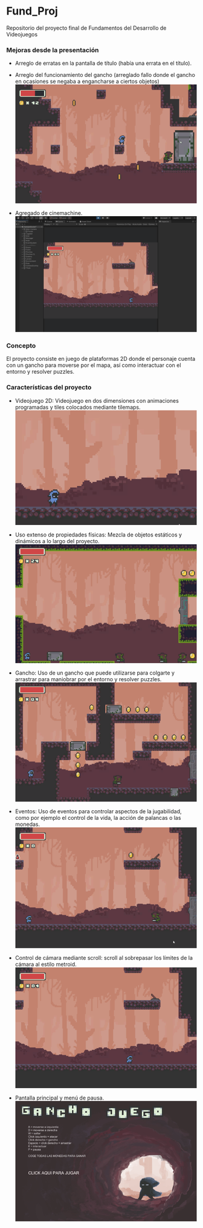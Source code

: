 # Fund_Proj
Repositorio del proyecto final de Fundamentos del Desarrollo de Videojuegos

### Mejoras desde la presentación
* Arreglo de erratas en la pantalla de título (había una errata en el título).

* Arreglo del funcionamiento del gancho (arreglado fallo donde el gancho en ocasiones se negaba a engancharse a ciertos objetos)
![alt tag](Media/Gif1.gif)

* Agregado de cinemachine.
![alt tag](Media/Gif8.gif)

### Concepto
El proyecto consiste en juego de plataformas 2D donde el personaje cuenta con un gancho para moverse por el mapa, así como interactuar con el entorno y resolver puzzles.

### Características del proyecto

* Videojuego 2D: Videojuego en dos dimensiones con animaciones programadas y tiles colocados mediante tilemaps.
![alt tag](Media/Gif5.gif)

* Uso extenso de propiedades físicas: Mezcla de objetos estáticos y dinámicos a lo largo del proyecto.
![alt tag](Media/Gif4.gif)

* Gancho: Uso de un gancho que puede utilizarse para colgarte y arrastrar para maniobrar por el entorno y resolver puzzles.
![alt tag](Media/Gif3.gif)

* Eventos: Uso de eventos para controlar aspectos de la jugabilidad, como por ejemplo el control de la vida, la acción de palancas o las monedas.
![alt tag](Media/Gif6.gif)

* Control de cámara mediante scroll: scroll al sobrepasar los límites de la cámara al estilo metroid.
![alt tag](Media/Gif7.gif)

* Pantalla principal y menú de pausa.
![alt tag](Media/Gif9.gif)